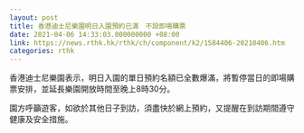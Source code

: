 ```yaml
---
layout: post
title: 香港迪士尼樂園明日入園預約已滿　不設即場購票
date: 2021-04-06 14:33:03.000000000 +08:00
link: https://news.rthk.hk/rthk/ch/component/k2/1584406-20210406.htm
categories: rthk
---
```


香港迪士尼樂園表示，明日入園的單日預約名額已全數爆滿，將暫停當日的即場購票安排，並延長樂園開放時間至晚上8時30分。

園方呼籲遊客，如欲於其他日子到訪，須盡快於網上預約，又提醒在到訪期間遵守健康及安全措施。
